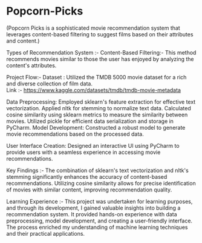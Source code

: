 # Popcorn-Picks
(Popcorn Picks is a sophisticated movie recommendation system that leverages content-based filtering to suggest films based on their attributes and content.)

Types of Recommendation System :-
Content-Based Filtering:- This method recommends movies similar to those the user has enjoyed by analyzing the content's attributes.

Project Flow:-
Dataset : Utilized the TMDB 5000 movie dataset for a rich and diverse collection of film data.   
  Link :- https://www.kaggle.com/datasets/tmdb/tmdb-movie-metadata

Data Preprocessing:
Employed sklearn's feature extraction for effective text vectorization.
Applied nltk for stemming to normalize text data.
Calculated cosine similarity using sklearn metrics to measure the similarity between movies.
Utilized pickle for efficient data serialization and storage in PyCharm.
Model Development: Constructed a robust model to generate movie recommendations based on the processed data.

User Interface Creation: Designed an interactive UI using PyCharm to provide users with a seamless experience in accessing movie recommendations.

Key Findings :-
The combination of sklearn's text vectorization and nltk's stemming significantly enhances the accuracy of content-based recommendations.
Utilizing cosine similarity allows for precise identification of movies with similar content, improving recommendation quality.

Learning Experience :-
This project was undertaken for learning purposes, and through its development, I gained valuable insights into building a recommendation system. 
It provided hands-on experience with data preprocessing, model development, and creating a user-friendly interface. 
The process enriched my understanding of machine learning techniques and their practical applications.

